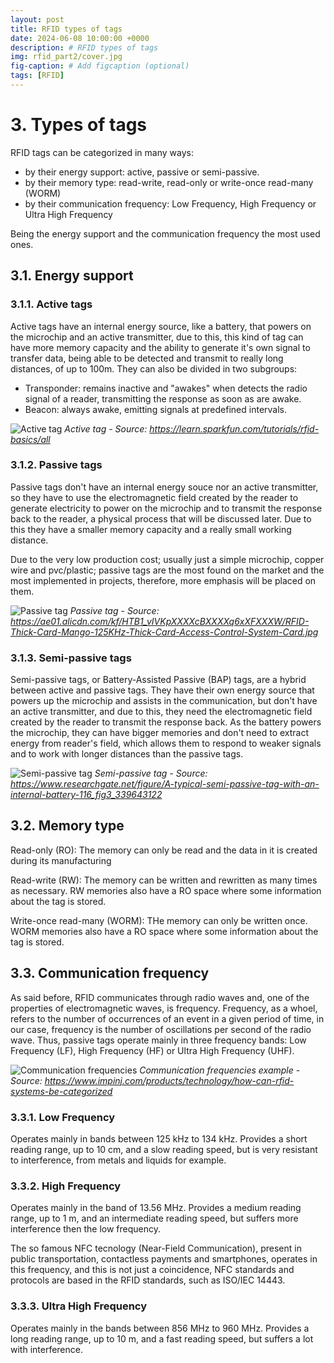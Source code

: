 ```yaml
---
layout: post
title: RFID types of tags
date: 2024-06-08 10:00:00 +0000
description: # RFID types of tags
img: rfid_part2/cover.jpg
fig-caption: # Add figcaption (optional)
tags: [RFID]
---
```


# 3. Types of tags

RFID tags can be categorized in many ways:
* by their energy support: active, passive or semi-passive.
* by their memory type: read-write, read-only or write-once read-many (WORM)
* by their communication frequency: Low Frequency, High Frequency or Ultra High Frequency

Being the energy support and the communication frequency the most used ones.

## 3.1. Energy support

### 3.1.1. Active tags

Active tags have an internal energy source, like a battery, that powers on the microchip and an active transmitter, due to this, this kind of tag can have more memory capacity and the ability to generate it's own signal to transfer data, being able to be detected and transmit to really long distances, of up to 100m. They can also be divided in two subgroups:

* Transponder: remains inactive and "awakes" when detects the radio signal of a reader, transmitting the response as soon as are awake.
* Beacon: always awake, emitting signals at predefined intervals.

![Active tag]({{site.baseurl}}/assets/img/rfid_part2/active_tag.png)
*Active tag - Source: https://learn.sparkfun.com/tutorials/rfid-basics/all*

### 3.1.2. Passive tags

Passive tags don't have an internal energy souce nor an active transmitter, so they have to use the electromagnetic field created by the reader to generate electricity to power on the microchip and to transmit the response back to the reader, a physical process that will be discussed later. Due to this they have a smaller memory capacity and a really small working distance.

Due to the very low production cost; usually just a simple microchip, copper wire and pvc/plastic; passive tags are the most found on the market and the most implemented in projects, therefore, more emphasis will be placed on them.

![Passive tag]({{site.baseurl}}/assets/img/rfid_part2/passive_tag.png)
*Passive tag - Source: https://ae01.alicdn.com/kf/HTB1_vIVKpXXXXcBXXXXq6xXFXXXW/RFID-Thick-Card-Mango-125KHz-Thick-Card-Access-Control-System-Card.jpg*

### 3.1.3. Semi-passive tags

Semi-passive tags, or Battery-Assisted Passive (BAP) tags, are a hybrid between active and passive tags. They have their own energy source that powers up the microchip and assists in the communication, but don't have an active transmitter, and due to this, they need the electromagnetic field created by the reader to transmit the response back. As the battery powers the microchip, they can have bigger memories and don't need to extract energy from reader's field, which allows them to respond to weaker signals and to work with longer distances than the passive tags.

![Semi-passive tag]({{site.baseurl}}/assets/img/rfid_part2/semi_passive_tag.png)
*Semi-passive tag - Source: https://www.researchgate.net/figure/A-typical-semi-passive-tag-with-an-internal-battery-116_fig3_339643122*

## 3.2. Memory type

Read-only (RO): The memory can only be read and the data in it is created during its manufacturing

Read-write (RW): The memory can be written and rewritten as many times as necessary. RW memories also have a RO space where some information about the tag is stored.

Write-once read-many (WORM): THe memory can only be written once. WORM memories also have a RO space where some information about the tag is stored.

## 3.3. Communication frequency

As said before, RFID communicates through radio waves and, one of the properties of electromagnetic waves, is frequency. Frequency, as a whoel, refers to the number of occurrences of an event in a given period of time, in our case, frequency is the number of oscillations per second of the radio wave. Thus, passive tags operate mainly in three frequency bands: Low Frequency (LF), High Frequency (HF) or Ultra High Frequency (UHF).

![Communication frequencies]({{site.baseurl}}/assets/img/rfid_part2/frequency.jpg)
*Communication frequencies example - Source: https://www.impinj.com/products/technology/how-can-rfid-systems-be-categorized*

### 3.3.1. Low Frequency 

Operates mainly in bands between 125 kHz to 134 kHz. Provides a short reading range, up to 10 cm, and a slow reading speed, but is very resistant to interference, from metals and liquids for example.

### 3.3.2. High Frequency

Operates mainly in the band of 13.56 MHz. Provides a medium reading range, up to 1 m, and an intermediate reading speed, but suffers more interference then the low frequency.

The so famous NFC tecnology (Near-Field Communication), present in public transportation, contactless payments and smartphones, operates in this frequency, and this is not just a coincidence, NFC standards and protocols are based in the RFID standards, such as ISO/IEC 14443.

### 3.3.3. Ultra High Frequency

Operates mainly in the bands between 856 MHz to 960 MHz. Provides a long reading range, up to 10 m, and a fast reading speed, but suffers a lot with interference.



